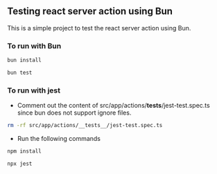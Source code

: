 ## Testing react server action using Bun
This is a simple project to test the react server action using Bun.

### To run with Bun
```bash
bun install

bun test
```

### To run with jest
- Comment out the content of src/app/actions/__tests__/jest-test.spec.ts since bun does not support ignore files.
```bash
rm -rf src/app/actions/__tests__/jest-test.spec.ts
```

- Run the following commands

```bash
npm install

npx jest
```


